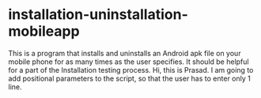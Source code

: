 # installation-uninstallation-mobileapp
This is a program that installs and uninstalls an Android apk file on your mobile phone for as many times as the user specifies.  It should be helpful for a part of the Installation testing process.
Hi, this is Prasad.  I am going to add positional parameters to the script, so that the user has to enter only 1 line.
